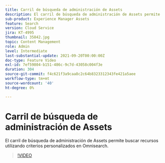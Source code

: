 ```yaml
---
title: Carril de búsqueda de administración de Assets
description: El carril de búsqueda de administración de Assets permite buscar recursos utilizando criterios personalizados en Omnisearch.
sub-product: Experience Manager Assets
feature: Search
version: Cloud Service
jira: KT-4995
thumbnail: 35842.jpg
topic: Content Management
role: Admin
level: Intermediate
last-substantial-update: 2021-09-20T00:00:00Z
doc-type: Feature Video
exl-id: 7ef59804-b151-486c-9c7d-43058c004f3e
duration: 304
source-git-commit: f4c621f3a9caa8c2c64b8323312343fe421a5aee
workflow-type: tm+mt
source-wordcount: '40'
ht-degree: 0%

---
```


# Carril de búsqueda de administración de Assets

El carril de búsqueda de administración de Assets permite buscar recursos utilizando criterios personalizados en Omnisearch.

>[!VIDEO](https://video.tv.adobe.com/v/35842?quality=12&learn=on)
